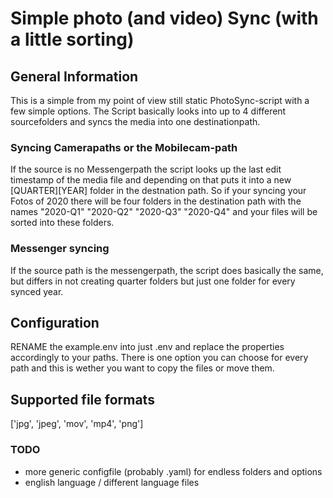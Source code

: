 # Simple photo (and video) Sync (with a little sorting)

## General Information
This is a simple from my point of view still static PhotoSync-script with a few simple options.
The Script basically looks into up to 4 different sourcefolders and syncs the media into one destinationpath.

### Syncing Camerapaths or the Mobilecam-path
If the source is no Messengerpath the script looks up the last edit timestamp of the media file and depending on that puts it into a new [QUARTER][YEAR] folder in the destnation path. So if your syncing your Fotos of 2020 there will be four folders in the destination path with the names 
"2020-Q1"
"2020-Q2"
"2020-Q3"
"2020-Q4"
and your files will be sorted into these folders.

### Messenger syncing
If the source path is the messengerpath, the script does basically the same, but differs in not creating quarter folders but just one folder for every synced year.

## Configuration
RENAME the example.env into just .env and replace the properties accordingly to your paths.
There is one option you can choose for every path and this is wether you want to copy the files or move them.

## Supported file formats
['jpg', 'jpeg', 'mov', 'mp4', 'png']

### TODO
- more generic configfile (probably .yaml) for endless folders and options
- english language / different language files